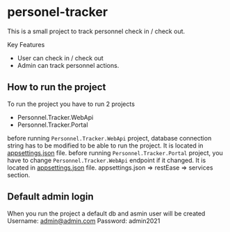 # personel-tracker

This is a small project to track personnel check in / check out.

Key Features
* User can check in / check out
* Admin can track personnel actions.


## How to run the project
To run the project you have to run 2 projects
* Personnel.Tracker.WebApi
* Personnel.Tracker.Portal

before running `Personnel.Tracker.WebApi` project, database connection string has to be modified to be able to run the project. It is located in [appsettings.json](https://github.com/tamerjhalloh/personel-tracker/blob/master/Personnel.Tracker.Portal/appsettings.json) file.
before running `Personnel.Tracker.Portal` project, you have to change `Personnel.Tracker.WebApi` endpoint if it changed. It is located in [appsettings.json](https://github.com/tamerjhalloh/personel-tracker/blob/master/Personnel.Tracker.WebApi/appsettings.json) file. appsettings.json => restEase => services section.

## Default admin login 
When you run the project a default db and asmin user will be created
Username: admin@admin.com
Password: admin2021




